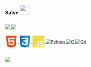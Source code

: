 ### Salve <img height="30" width="30" src="https://github.com/TheDudeThatCode/TheDudeThatCode/blob/master/Assets/Hi.gif">

##

<div align="left">
  <a href="https://github.com/caiopeternela">
  <img height="180em" src="https://github-readme-stats.vercel.app/api?username=caiopeternela&show_icons=true&custom_title=Stats&theme=radical&include_all_commits=true&count_private=true&border_radius=2em&hide_border=true&hide_rank=true">
  <img height="180em" src="https://github-readme-stats.vercel.app/api/top-langs/?username=caiopeternela&custom_title=Stack&layout=compact&langs_count=7&theme=radical&card_width=230em&border_radius=1em&hide_border=true">
</div>
<div style="display: inline_block"><br>
  <img align="center" alt="HTML" height="40" width="40" src="https://raw.githubusercontent.com/devicons/devicon/master/icons/html5/html5-original.svg">
  <img align="center" alt="CSS" height="40" width="40" src="https://raw.githubusercontent.com/devicons/devicon/master/icons/css3/css3-original.svg">
  <img align="center" alt="Js" height="40" width="40" src="https://raw.githubusercontent.com/devicons/devicon/master/icons/javascript/javascript-plain.svg">
  <img align="center" alt="Python" height="40" width="40" src="https://raw.githubusercontent.com/jmnote/z-icons/master/svg/python.svg">
  <img align="center" alt="C" height="40" width="40" src="https://raw.githubusercontent.com/jmnote/z-icons/master/svg/c.svg">
  <img align="center" alt="Git" height="40" width="40" src="https://raw.githubusercontent.com/jmnote/z-icons/master/svg/git.svg">
</div>

##

<div>
  <a href="https://www.linkedin.com/in/caiopeternela" target="_blank"><img src="https://img.shields.io/badge/-LinkedIn-%230077B5?style=for-the-badge&logo=linkedin&logoColor=white" target="_blank"></a>
</div>

